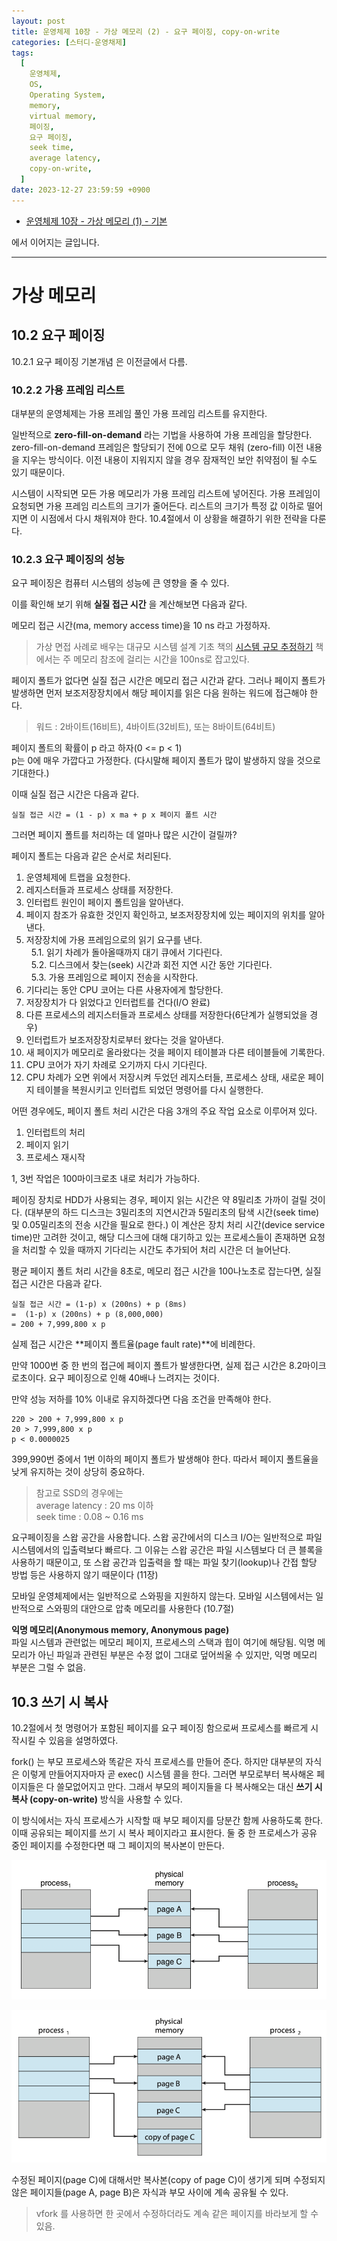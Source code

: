 ```yaml
---
layout: post
title: 운영체제 10장 - 가상 메모리 (2) - 요구 페이징, copy-on-write
categories: [스터디-운영채제]
tags:
  [
    운영체제,
    OS,
    Operating System,
    memory,
    virtual memory,
    페이징,
    요구 페이징,
    seek time,
    average latency,
    copy-on-write,
  ]
date: 2023-12-27 23:59:59 +0900
---
```


- [운영체제 10장 - 가상 메모리 (1) - 기본](/2023/12/25/os-ch-10-virtual-memory)

에서 이어지는 글입니다.

---

# 가상 메모리

## 10.2 요구 페이징

10.2.1 요구 페이징 기본개념 은 이전글에서 다름.

### 10.2.2 가용 프레임 리스트

대부분의 운영체제는 가용 프레임 풀인 가용 프레임 리스트를 유지한다.

일반적으로 **zero-fill-on-demand** 라는 기법을 사용하여 가용 프레임을 할당한다. zero-fill-on-demand 프레임은 할당되기 전에 0으로 모두 채워 (zero-fill) 이전 내용을 지우는 방식이다. 이전 내용이 지워지지 않을 경우 잠재적인 보안 취약점이 될 수도 있기 때문이다.

시스템이 시작되면 모든 가용 메모리가 가용 프레임 리스트에 넣어진다. 가용 프레임이 요청되면 가용 프레임 리스트의 크기가 줄어든다.
리스트의 크기가 특정 값 이하로 떨어지면 이 시점에서 다시 채워져야 한다. 10.4절에서 이 상황을 해결하기 위한 전략을 다룬다.

### 10.2.3 요구 페이징의 성능

요구 페이징은 컴퓨터 시스템의 성능에 큰 영향을 줄 수 있다.

이를 확인해 보기 위해 **실질 접근 시간** 을 계산해보면 다음과 같다.

메모리 접근 시간(ma, memory access time)을 10 ns 라고 가정하자.

> 가상 면접 사례로 배우는 대규모 시스템 설계 기초 책의 [시스템 규모 추정하기](/2023/05/05/시스템-규모-추정하기) 책에서는 주 메모리 참조에 걸리는 시간을 100ns로 잡고있다.

페이지 폴트가 없다면 실질 접근 시간은 메모리 접근 시간과 같다. 그러나 페이지 폴트가 발생하면 먼저 보조저장장치에서 해당 페이지를 읽은 다음 원하는 워드에 접근해야 한다.

> 워드 : 2바이트(16비트), 4바이트(32비트), 또는 8바이트(64비트)

페이지 폴트의 확률이 p 라고 하자(0 <= p < 1)  
p는 0에 매우 가깝다고 가정한다. (다시말해 페이지 폴트가 많이 발생하지 않을 것으로 기대한다.)

이때 실질 접근 시간은 다음과 같다.

```
실질 접근 시간 = (1 - p) x ma + p x 페이지 폴트 시간
```

그러면 페이지 폴트를 처리하는 데 얼마나 많은 시간이 걸릴까?

페이지 폴트는 다음과 같은 순서로 처리된다.

1. 운영체제에 트랩을 요청한다.
2. 레지스터들과 프로세스 상태를 저장한다.
3. 인터럽트 원인이 페이지 폴트임을 알아낸다.
4. 페이지 참조가 유효한 것인지 확인하고, 보조저장장치에 있는 페이지의 위치를 알아낸다.
5. 저장장치에 가용 프레임으로의 읽기 요구를 낸다.  
   &nbsp;&nbsp;5.1. 읽기 차례가 돌아올때까지 대기 큐에서 기다린다.  
   &nbsp;&nbsp;5.2. 디스크에서 찾는(seek) 시간과 회전 지연 시간 동안 기다린다.  
   &nbsp;&nbsp;5.3. 가용 프레임으로 페이지 전송을 시작한다.
6. 기다리는 동안 CPU 코어는 다른 사용자에게 할당한다.
7. 저장장치가 다 읽었다고 인터럽트를 건다(I/O 완료)
8. 다른 프로세스의 레지스터들과 프로세스 상태를 저장한다(6단계가 실행되었을 경우)
9. 인터럽트가 보조저장장치로부터 왔다는 것을 알아낸다.
10. 새 페이지가 메모리로 올라왔다는 것을 페이지 테이블과 다른 테이블들에 기록한다.
11. CPU 코어가 자기 차례로 오기까지 다시 기다린다.
12. CPU 차례가 오면 위에서 저장시켜 두었던 레지스터들, 프로세스 상태, 새로운 페이지 테이블을 복원시키고 인터럽트 되었던 명령어를 다시 실행한다.

어떤 경우에도, 페이지 폴트 처리 시간은 다음 3개의 주요 작업 요소로 이루어져 있다.

1. 인터럽트의 처리
2. 페이지 읽기
3. 프로세스 재시작

1, 3번 작업은 100마이크로초 내로 처리가 가능하다.

페이징 장치로 HDD가 사용되는 경우, 페이지 읽는 시간은 약 8밀리초 가까이 걸릴 것이다. (대부분의 하드 디스크는 3밀리초의 지연시간과 5밀리초의 탐색 시간(seek time) 및 0.05밀리초의 전송 시간을 필요로 한다.) 이 계산은 장치 처리 시간(device service time)만 고려한 것이고, 해당 디스크에 대해 대기하고 있는 프로세스들이 존재하면 요청을 처리할 수 있을 때까지 기다리는 시간도 추가되어 처리 시간은 더 늘어난다.

평균 페이지 폴트 처리 시간을 8초로, 메모리 접근 시간을 100나노초로 잡는다면, 실질 접근 시간은 다음과 같다.

```
실질 접근 시간 = (1-p) x (200ns) + p (8ms)
=  (1-p) x (200ns) + p (8,000,000)
= 200 + 7,999,800 x p
```

실제 접근 시간은 **페이지 폴트율(page fault rate)**에 비례한다.

만약 1000번 중 한 번의 접근에 페이지 폴트가 발생한다면, 실제 접근 시간은 8.2마이크로초이다. 요구 페이징으로 인해 40배나 느려지는 것이다.

만약 성능 저하를 10% 이내로 유지하겠다면 다음 조건을 만족해야 한다.

```
220 > 200 + 7,999,800 x p
20 > 7,999,800 x p
p < 0.0000025
```

399,990번 중에서 1번 이하의 페이지 폴트가 발생해야 한다. 따라서 페이지 폴트율을 낮게 유지하는 것이 상당히 중요하다.

> 참고로 SSD의 경우에는  
> average latency : 20 ms 이하  
> seek time : 0.08 ~ 0.16 ms

요구페이징을 스왑 공간을 사용합니다. 스왑 공간에서의 디스크 I/O는 일반적으로 파일 시스템에서의 입출력보다 빠르다. 그 이유는 스왑 공간은 파일 시스템보다 더 큰 블록을 사용하기 때문이고, 또 스왑 공간과 입출력을 할 때는 파일 찾기(lookup)나 간접 할당 방법 등은 사용하지 않기 때문이다 (11장)

모바일 운영체제에서는 일반적으로 스와핑을 지원하지 않는다.
모바일 시스템에서는 일반적으로 스와핑의 대안으로 압축 메모리를 사용한다 (10.7절)

**익명 메모리(Anonymous memory, Anonymous page)**  
파일 시스템과 관련없는 메모리 페이지, 프로세스의 스택과 힙이 여기에 해당됨. 익명 메모리가 아닌 파일과 관련된 부분은 수정 없이 그대로 덮어씌울 수 있지만, 익명 메모리 부분은 그럴 수 없음.

## 10.3 쓰기 시 복사

10.2절에서 첫 명령어가 포함된 페이지를 요구 페이징 함으로써 프로세스를 빠르게 시작시킬 수 있음을 설명하였다.

fork() 는 부모 프로세스와 똑같은 자식 프로세스를 만들어 준다.
하지만 대부분의 자식은 이렇게 만들어지자마자 곧 exec() 시스템 콜을 한다. 그러면 부모로부터 복사해온 페이지들은 다 쓸모없어지고 만다. 그래서 부모의 페이지들을 다 복사해오는 대신 **쓰기 시 복사 (copy-on-write)** 방식을 사용할 수 있다.

이 방식에서는 자식 프로세스가 시작할 때 부모 페이지를 당분간 함께 사용하도록 한다. 이때 공유되는 페이지를 쓰기 시 복사 페이지라고 표시한다. 둘 중 한 프로세스가 공유 중인 페이지를 수정한다면 때 그 페이지의 복사본이 만든다.

![before-modification](/assets/images/2023-12-27-os-ch-10-virtual-memory-2/before-modification.png)

![after-modification](/assets/images/2023-12-27-os-ch-10-virtual-memory-2/after-modification.png)

수정된 페이지(page C)에 대해서만 복사본(copy of page C)이 생기게 되며 수정되지 않은 페이지들(page A, page B)은 자식과 부모 사이에 계속 공유될 수 있다.

> vfork 를 사용하면 한 곳에서 수정하더라도 계속 같은 페이지를 바라보게 할 수 있음.
